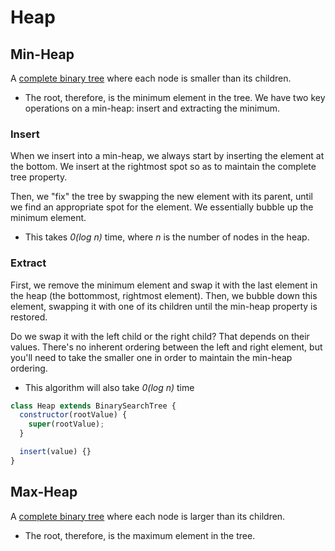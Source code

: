 # Heap

## Min-Heap

A [complete binary tree](#complete-binary-tree) where each node is smaller than its children.

- The root, therefore, is the minimum element in the tree.
  We have two key operations on a min-heap: insert and extracting the minimum.

### Insert

When we insert into a min-heap, we always start by inserting the element at the bottom. We insert at the rightmost spot so as to maintain the complete tree property.

Then, we "fix" the tree by swapping the new element with its parent, until we find an appropriate spot for the element. We essentially bubble up the minimum element.

- This takes _0(log n)_ time, where _n_ is the number of nodes in the heap.

### Extract

First, we remove the minimum element and swap it with the last element in the heap (the bottommost, rightmost element). Then, we bubble down this element, swapping it with one of its children until the min-heap property is restored.

Do we swap it with the left child or the right child? That depends on their values. There's no inherent ordering between the left and right element, but you'll need to take the smaller one in order to maintain the min-heap ordering.

- This algorithm will also take _0(log n)_ time

```javascript
class Heap extends BinarySearchTree {
  constructor(rootValue) {
    super(rootValue);
  }

  insert(value) {}
}
```

## Max-Heap

A [complete binary tree](#complete-binary-tree) where each node is larger than its children.

- The root, therefore, is the maximum element in the tree.
